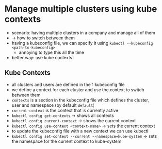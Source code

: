 # Manage multiple clusters using kube contexts
- scenario: having multiple clusters in a company and manage all of them
- -> how to switch between them
- having a kubeconfig file, we can specify it using `kubectl --kubeconfig <path-to-kubeconfig>`
  - annoying to type this all the time
- better way: use kube contexts

## Kube Contexts
- all clusters and users are defined in the 1 kubeconfig file
- we define a context for each cluster and use the context to switch between them
- `contexts` is a section in the kubeconfig file which defines the cluster, user and namespace (by default `default`)
- `current-context` is the context that is currently active
- `kubectl config get-contexts` -> shows all contexts
- `kubectl config current-context` -> shows the current context
- `kubectl config use-context <context-name>` -> sets the current context
- to update the kubeconfig file with a new context we can use kubectl
- `kubectl config set-context --current --namespace=kube-system` -> sets the namespace for the current context to kube-system
